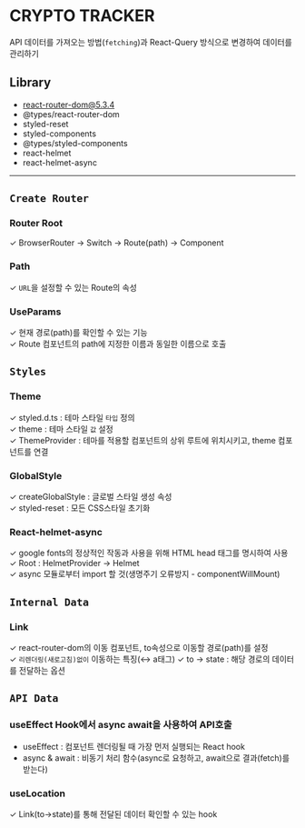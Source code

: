 # CRYPTO TRACKER

API 데이터를 가져오는 방법(`fetching`)과 React-Query 방식으로 변경하여 데이터를 관리하기

## Library

-   react-router-dom@5.3.4
-   @types/react-router-dom
-   styled-reset
-   styled-components
-   @types/styled-components
-   react-helmet
-   react-helmet-async

---

<!-- Setup -->

## `Create Router`

### Router Root

✓ BrowserRouter → Switch → Route(path) → Component

### Path

✓ `URL`을 설정할 수 있는 Route의 속성

### UseParams

✓ 현재 경로(path)를 확인할 수 있는 기능
</br>
✓ Route 컴포넌트의 path에 지정한 이름과 동일한 이름으로 호출

<!-- Style -->

## `Styles`

### Theme

✓ styled.d.ts : 테마 스타일 `타입` 정의
</br>
✓ theme : 테마 스타일 `값` 설정
</br>
✓ ThemeProvider : 테마를 적용할 컴포넌트의 상위 루트에 위치시키고, theme 컴포넌트를 연결

### GlobalStyle

✓ createGlobalStyle : 글로벌 스타일 생성 속성
</br>
✓ styled-reset : 모든 CSS스타일 초기화

### React-helmet-async

✓ google fonts의 정상적인 작동과 사용을 위해 HTML head 태그를 명시하여 사용
</br>
✓ Root : HelmetProvider → Helmet
</br>
✓ async 모듈로부터 import 할 것(생명주기 오류방지 - componentWillMount)

<!-- Data -->

## `Internal Data`

### Link

✓ react-router-dom의 이동 컴포넌트, to속성으로 이동할 경로(path)를 설정
</br>
✓ `리렌더링(새로고침)없이` 이동하는 특징(↔ a태그)
✓ to → state : 해당 경로의 데이터를 전달하는 옵션

## `API Data`

### useEffect Hook에서 async await을 사용하여 API호출

-   useEffect : 컴포넌트 렌더링될 때 가장 먼저 실행되는 React hook
-   async & await : 비동기 처리 함수(async로 요청하고, await으로 결과(fetch)를 받는다)

### useLocation

✓ Link(to→state)를 통해 전달된 데이터 확인할 수 있는 hook
